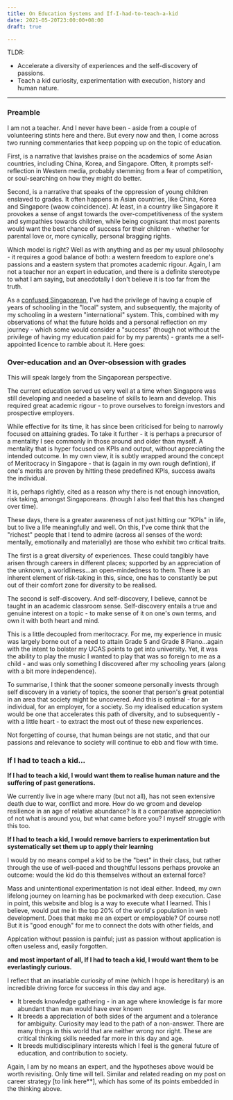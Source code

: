 ```yaml
---
title: On Education Systems and If-I-had-to-teach-a-kid
date: 2021-05-20T23:00:00+08:00
draft: true

---
```


TLDR:

- Accelerate a diversity of experiences and the self-discovery of passions.
- Teach a kid curiosity, experimentation with execution, history and human nature.

---

### Preamble

I am not a teacher. And I never have been - aside from a couple of volunteering stints here and there. But every now and then, I come across two running commentaries that keep popping up on the topic of education.

First, is a narrative that lavishes praise on the academics of some Asian countries, including China, Korea, and Singapore. Often, it prompts self-reflection in Western media, probably stemming from a fear of competition, or soul-searching on how they might do better. 

Second, is a narrative that speaks of the oppression of young children enslaved to grades. It often happens in Asian countries, like China, Korea and Singapore (waow coincidence). At least, in a country like Singapore it provokes a sense of angst towards the over-competitiveness of the system and sympathies towards children, while being cognisant that most parents would want the best chance of success for their children - whether for parental love or, more cynically, personal bragging rights.

Which model is right? Well as with anything and as per my usual philosophy - it requires a good balance of both: a western freedom to explore one's passions and a eastern system that promotes academic rigour. Again, I am not a teacher nor an expert in education, and there is a definite stereotype to what I am saying, but anecdotally I don't believe it is too far from the truth.

As a [confused Singaporean]([https://www.makwaijun.com/blog/post4/), I've had the privilege of having a couple of years of schooling in the "local" system, and subsequently, the majority of my schooling in a western "international" system. This, combined with my observations of what the future holds and a personal reflection on my journey - which some would consider a "success" (though not without the privilege of having my education paid for by my parents) - grants me a self-appointed licence to ramble about it. Here goes:

### Over-education and an Over-obsession with grades

This will speak largely from the Singaporean perspective. 

The current education served us very well at a time when Singapore was still developing and needed a baseline of skills to learn and develop. This required great academic rigour - to prove ourselves to foreign investors and prospective employers. 

While effective for its time, it has since been criticised for being to narrowly focused on attaining grades. To take it further - it is perhaps a precursor of a mentality I see commonly in those around and older than myself. A mentality that is hyper focused on KPIs and output, without appreciating the intended outcome.  In my own view, it is subtly wrapped around the concept of Meritocracy in Singapore - that is (again in my own rough defintion), if one's merits are proven by hitting these predefined KPIs, success awaits the individual.

It is, perhaps rightly, cited as a reason why there is not enough innovation, risk taking, amongst Singaporeans. (though I also feel that this has changed over time).

These days, there is a greater awareness of not just hitting our "KPIs" in life, but to live a life meaningfully and well. On this, I've come think that the "richest" people that I tend to admire (across all senses of the word: mentally, emotionally and materially) are those who exhibit two critical traits. 

The first is a great diversity of experiences. These could tangibly have arisen through careers in different places; supported by an appreciation of the unknown, a worldliness...an open-mindedness to them. There is an inherent element of risk-taking in this, since, one has to constantly be put out of their comfort zone for diversity to be realised.

The second is self-discovery. And self-discovery, I believe, cannot be taught in an academic classroom sense. Self-discovery entails a true and genuine interest on a topic - to make sense of it on one's own terms, and own it with both heart and mind. 

This is a little decoupled from meritocracy. For me, my experience in music was largely borne out of a need to attain Grade 5 and Grade 8 Piano...again with the intent to bolster my UCAS points to get into university. Yet, it was the ability to play the music I wanted to play that was so foreign to me as a child - and was only something I discovered after my schooling years (along with a bit more independence).  

To summarise, I think that the sooner someone personally invests through self discovery in a variety of topics, the sooner that person's great potential in an area that society might be uncovered. And this is optimal - for an individual, for an employer, for a society. So my idealised education system would be one that accelerates this path of diversity, and to subsequently - with a little heart - to extract the most out of these new experiences.

Not forgetting of course, that human beings are not static, and that our passions and relevance to society will continue to ebb and flow with time.

### If I had to teach a kid...

**If I had to teach a kid, I would want them to realise human nature and the suffering of past generations.**

We currently live in age where many (but not all), has not seen extensive death due to war, conflict and more. How do we groom and develop resilience in an age of relative abundance? Is it a comparative appreciation of not what is around you, but what came before you? I myself struggle with this too.

**If I had to teach a kid, I would remove barriers to experimentation but systematically set them up to apply their learning**  

I would by no means compel a kid to be the "best" in their class, but rather through the use of well-paced and thoughtful lessons perhaps provoke an outcome:  would the kid do this themselves without an external force?

Mass and unintentional experimentation is not ideal either. Indeed, my own lifelong journey on learning has be pockmarked with deep execution. Case in point, this website and blog is a way to execute what I learned. This I believe, would put me in the top 20% of the world's population in web development. Does that make me an expert or employable? Of course not! But it is "good enough" for me to connect the dots with other fields, and 

Applcation without passion is painful; just as passion without application is often useless and, easily forgotten.

**and most important of all, If I had to teach a kid, I would want them to be everlastingly curious.**

I reflect that an insatiable curiosity of mine (which I hope is hereditary) is an incredible driving force for success in this day and age.

- It breeds knowledge gathering - in an age where knowledge is far more abundant than man would have ever known
- It breeds a appreciation of both sides of the argument and a tolerance for ambiguity. Curiosity may lead to the path of a non-answer. There are many things in this world that are neither wrong nor right. These are critical thinking skills needed far more in this day and age. 
- It breeds multidisciplinary interests which I feel is the general future of education, and contribution to society. 



Again, I am by no means an expert, and the hypotheses above would be worth revisiting. Only time will tell. Similar and related reading on my post on career strategy [to link here**], which has some of its points embedded in the thinking above. 